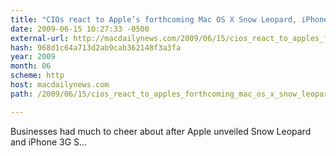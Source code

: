 ```yaml
---
title: "CIOs react to Apple’s forthcoming Mac OS X Snow Leopard, iPhone 3G S, and  iPhone OS 3.0"
date: 2009-06-15 10:27:33 -0500
external-url: http://macdailynews.com/2009/06/15/cios_react_to_apples_forthcoming_mac_os_x_snow_leopard_iphone_3g_s/
hash: 968d1c64a713d2ab9cab362148f3a3fa
year: 2009
month: 06
scheme: http
host: macdailynews.com
path: /2009/06/15/cios_react_to_apples_forthcoming_mac_os_x_snow_leopard_iphone_3g_s/

---
```


Businesses had much to cheer about after Apple unveiled Snow Leopard and iPhone 3G S... 


